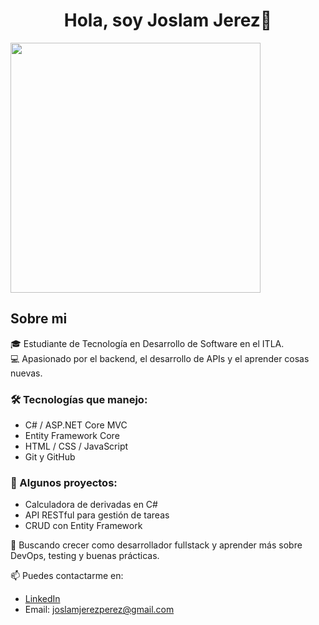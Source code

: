 <div align="center">
<h1 align="center">Hola, soy Joslam Jerez👋</h1>
</div>
<img src="muñeco tecnologico creativo.png" width="400" height="400">

## Sobre mi

🎓 Estudiante de Tecnología en Desarrollo de Software en el ITLA.  
💻 Apasionado por el backend, el desarrollo de APIs y el aprender cosas nuevas.

### 🛠️ Tecnologías que manejo:
- C# / ASP.NET Core MVC
- Entity Framework Core
- HTML / CSS / JavaScript
- Git y GitHub

### 📌 Algunos proyectos:
- Calculadora de derivadas en C#
- API RESTful para gestión de tareas
- CRUD con Entity Framework

🎯 Buscando crecer como desarrollador fullstack y aprender más sobre DevOps, testing y buenas prácticas.

📫 Puedes contactarme en:
- [LinkedIn](https://linkedin.com/in/tuusuario)
- Email: joslamjerezperez@gmail.com
<br>
